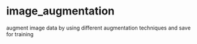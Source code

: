 # image_augmentation
augment image data by using different augmentation techniques and save for training
